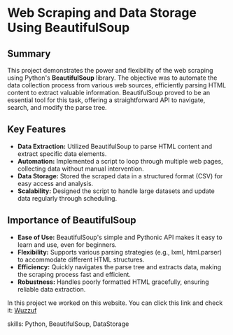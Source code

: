 <h1> Web Scraping and Data Storage Using BeautifulSoup </h1>


<h2> Summary</h2>

This project demonstrates the power and flexibility of the web scraping using Python's **BeautifulSoup** library. The objective was to automate the data collection process from various web sources, efficiently parsing HTML content to extract valuable information. 
BeautifulSoup proved to be an essential tool for this task, offering a straightforward API to navigate, search, and modify the parse tree.

<h2> Key Features</h2>

* **Data Extraction:** Utilized BeautifulSoup to parse HTML content and extract specific data elements.
* **Automation:** Implemented a script to loop through multiple web pages, collecting data without manual intervention.
* **Data Storage:** Stored the scraped data in a structured format (CSV) for easy access and analysis.
* **Scalability:** Designed the script to handle large datasets and update data regularly through scheduling.
  
<h2>Importance of BeautifulSoup</h2>

* **Ease of Use:**  BeautifulSoup's simple and Pythonic API makes it easy to learn and use, even for beginners.
* **Flexibility:** Supports various parsing strategies (e.g., lxml, html.parser) to accommodate different HTML structures.
* **Efficiency:** Quickly navigates the parse tree and extracts data, making the scraping process fast and efficient.
* **Robustness:** Handles poorly formatted HTML gracefully, ensuring reliable data extraction.

In this project we worked on this website. You can click this link and check it: [Wuzzuf](https://wuzzuf.net/search/jobs/?q=data%20%20analyst&a=hpb)

skills: Python, BeautifulSoup, DataStorage
